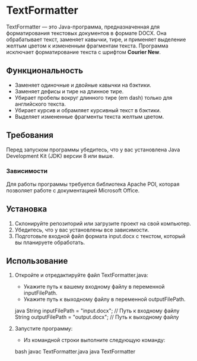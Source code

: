 # TextFormatter

TextFormatter — это Java-программа, предназначенная для форматирования текстовых документов в формате DOCX. Она обрабатывает текст, заменяет кавычки, тире, и применяет выделение желтым цветом к измененным фрагментам текста. Программа исключает форматирование текста с шрифтом **Courier New**.

## Функциональность

- Заменяет одиночные и двойные кавычки на бэктики.
- Заменяет дефисы и тире на длинное тире.
- Убирает пробелы вокруг длинного тире (em dash) только для английского текста.
- Убирает курсив и обрамляет курсивный текст в бэктики.
- Выделяет измененные фрагменты текста желтым цветом.

## Требования

Перед запуском программы убедитесь, что у вас установлена Java Development Kit (JDK) версии 8 или выше.

### Зависимости

Для работы программы требуется библиотека Apache POI, которая позволяет работе с документацией Microsoft Office. 

## Установка

1. Склонируйте репозиторий или загрузите проект на свой компьютер.
2. Убедитесь, что у вас установлены все зависимости.
3. Подготовьте входной файл формата input.docx с текстом, который вы планируете обработать.

## Использование

1. Откройте и отредактируйте файл TextFormatter.java:
   - Укажите путь к вашему входному файлу в переменной inputFilePath.
   - Укажите путь к выходному файлу в переменной outputFilePath.

    java     String inputFilePath = "input.docx"; // Путь к входному файлу     String outputFilePath = "output.docx"; // Путь к выходному файлу     

2. Запустите программу:
   - Из командной строки выполните следующую команду:

    bash     javac TextFormatter.java     java TextFormatter     
